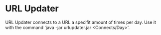 # URL Updater
URL Updater connects to a URL a specifit amount of times per day. Use it with the command 'java -jar urlupdater.jar <URL> <Connects/Day>'.
